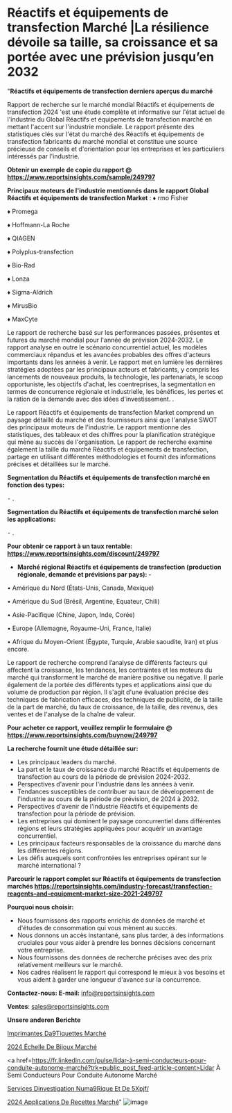 # Réactifs et équipements de transfection Marché |La résilience dévoile sa taille, sa croissance et sa portée avec une prévision jusqu’en 2032

"<strong>Réactifs et équipements de transfection derniers aperçus du marché</strong>

Rapport de recherche sur le marché mondial Réactifs et équipements de transfection 2024 'est une étude complète et informative sur l'état actuel de l'industrie du Global Réactifs et équipements de transfection marché en mettant l'accent sur l'industrie mondiale. Le rapport présente des statistiques clés sur l'état du marché des Réactifs et équipements de transfection fabricants du marché mondial et constitue une source précieuse de conseils et d'orientation pour les entreprises et les particuliers intéressés par l'industrie.

<strong>Obtenir un exemple de copie du rapport @ <a href=https://www.reportsinsights.com/sample/249797>https://www.reportsinsights.com/sample/249797</a></strong>

<strong>Principaux moteurs de l'industrie mentionnés dans le rapport Global Réactifs et équipements de transfection Market</strong> :
♦ rmo Fisher

♦ Promega

♦ Hoffmann-La Roche

♦ QIAGEN

♦ Polyplus-transfection

♦ Bio-Rad

♦ Lonza

♦ Sigma-Aldrich

♦ MirusBio

♦ MaxCyte

Le rapport de recherche basé sur les performances passées, présentes et futures du marché mondial pour l'année de prévision 2024-2032. Le rapport analyse en outre le scénario concurrentiel actuel, les modèles commerciaux répandus et les avancées probables des offres d'acteurs importants dans les années à venir. Le rapport met en lumière les dernières stratégies adoptées par les principaux acteurs et fabricants, y compris les lancements de nouveaux produits, la technologie, les partenariats, le scoop opportuniste, les objectifs d'achat, les coentreprises, la segmentation en termes de concurrence régionale et industrielle, les bénéfices, les pertes et la ration de la demande avec des idées d'investissement. .

Le rapport Réactifs et équipements de transfection Market comprend un paysage détaillé du marché et des fournisseurs ainsi que l'analyse SWOT des principaux moteurs de l'industrie. Le rapport mentionne des statistiques, des tableaux et des chiffres pour la planification stratégique qui mène au succès de l'organisation. Le rapport de recherche examine également la taille du marché Réactifs et équipements de transfection, partage en utilisant différentes méthodologies et fournit des informations précises et détaillées sur le marché.

<strong>Segmentation du Réactifs et équipements de transfection marché en fonction des types:</strong>


⁃ .

<strong>Segmentation du Réactifs et équipements de transfection marché selon les applications:</strong>


⁃ .

<strong>Pour obtenir ce rapport à un taux rentable: <a href=https://www.reportsinsights.com/discount/249797>https://www.reportsinsights.com/discount/249797</a></strong>
<ul>
  <li><strong>Marché régional Réactifs et équipements de transfection (production régionale, demande et prévisions par pays): -</strong></li>
</ul>
• Amérique du Nord (États-Unis, Canada, Mexique)

• Amérique du Sud (Brésil, Argentine, Equateur, Chili)

• Asie-Pacifique (Chine, Japon, Inde, Corée)

• Europe (Allemagne, Royaume-Uni, France, Italie)

• Afrique du Moyen-Orient (Égypte, Turquie, Arabie saoudite, Iran) et plus encore.

Le rapport de recherche comprend l’analyse de différents facteurs qui affectent la croissance, les tendances, les contraintes et les moteurs du marché qui transforment le marché de manière positive ou négative. Il parle également de la portée des différents types et applications ainsi que du volume de production par région. Il s'agit d'une évaluation précise des techniques de fabrication efficaces, des techniques de publicité, de la taille de la part de marché, du taux de croissance, de la taille, des revenus, des ventes et de l'analyse de la chaîne de valeur.

<strong>Pour acheter ce rapport, veuillez remplir le formulaire @   <a href=https://www.reportsinsights.com/buynow/249797>https://www.reportsinsights.com/buynow/249797</a></strong>

<strong>La recherche fournit une étude détaillée sur:</strong>
<ul>
  <li>Les principaux leaders du marché.</li>
  <li>La part et le taux de croissance du marché Réactifs et équipements de transfection au cours de la période de prévision 2024-2032.</li>
  <li>Perspectives d'avenir pour l'industrie dans les années à venir.</li>
  <li>Tendances susceptibles de contribuer au taux de développement de l'industrie au cours de la période de prévision, de 2024 à 2032.</li>
  <li>Perspectives d'avenir de l'industrie Réactifs et équipements de transfection pour la période de prévision.</li>
  <li>Les entreprises qui dominent le paysage concurrentiel dans différentes régions et leurs stratégies appliquées pour acquérir un avantage concurrentiel.</li>
  <li>Les principaux facteurs responsables de la croissance du marché dans les différentes régions.</li>
  <li>Les défis auxquels sont confrontées les entreprises opérant sur le marché international ?</li>
</ul>

<strong>Parcourir le rapport complet sur Réactifs et équipements de transfection marchés <a href=https://reportsinsights.com/industry-forecast/transfection-reagents-and-equipment-market-size-2021-249797>https://reportsinsights.com/industry-forecast/transfection-reagents-and-equipment-market-size-2021-249797</a></strong>

<strong>Pourquoi nous choisir:</strong>
<ul>
  <li>Nous fournissons des rapports enrichis de données de marché et d'études de consommation qui vous mènent au succès.</li>
  <li>Nous donnons un accès instantané, sans plus tarder, à des informations cruciales pour vous aider à prendre les bonnes décisions concernant votre entreprise.</li>
  <li>Nous fournissons des données de recherche précises avec des prix relativement meilleurs sur le marché.</li>
  <li>Nos cadres réalisent le rapport qui correspond le mieux à vos besoins et vous aident à garder une longueur d'avance sur la concurrence.</li>
</ul>
<strong>Contactez-nous:
</strong><strong>E-mail:</strong> <a href=mailto:info@reportsinsights.com>info@reportsinsights.com</a>

<strong>Ventes</strong>: <a href=mailto:sales@reportsinsights.com>sales@reportsinsights.com</a>

<strong>Unsere anderen Berichte</strong>

<a href=https://www.linkedin.com/pulse/imprimantes-d%C3%A9tiquettes-march%C3%A9-2024-part-xsjie/>Imprimantes Da9Tiquettes Marché</a>

<a href=https://www.linkedin.com/pulse/2024-échelle-de-bijoux-marché-analyse-des-dgiye/>2024 Échelle De Bijoux Marché</a>

<a href=https://fr.linkedin.com/pulse/lidar-à-semi-conducteurs-pour-conduite-autonome-marché?trk=public_post_feed-article-content>Lidar À Semi Conducteurs Pour Conduite Autonome Marché</a>

<a href=https://www.linkedin.com/pulse/services-dinvestigation-num%C3%A9rique-et-de-5xpjf/>Services Dinvestigation Numa9Rique Et De 5Xpjf/</a>

<a href=https://www.linkedin.com/pulse/2024-applications-de-recettes-march%C3%A9-segmentation-y1vzc/>2024 Applications De Recettes Marché</a>"
![image](https://github.com/daminid12/RImarket/assets/158430485/17189092-d8b4-4129-a3ad-6abb7c63e7f8)
